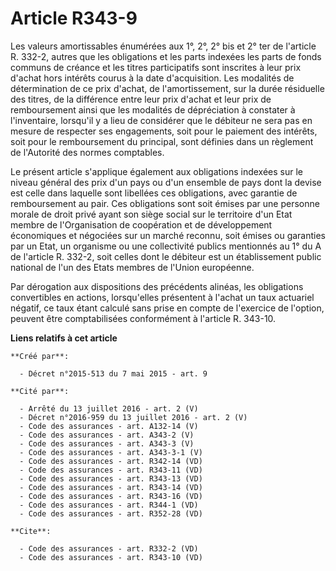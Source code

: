 # Article R343-9

Les valeurs amortissables énumérées aux 1°, 2°, 2° bis et 2° ter de l'article R. 332-2, autres que les obligations et les
parts indexées les parts de fonds communs de créance et les titres participatifs sont inscrites à leur prix d'achat hors
intérêts courus à la date d'acquisition. Les modalités de détermination de ce prix d'achat, de l'amortissement, sur la durée
résiduelle des titres, de la différence entre leur prix d'achat et leur prix de remboursement ainsi que les modalités de
dépréciation à constater à l'inventaire, lorsqu'il y a lieu de considérer que le débiteur ne sera pas en mesure de respecter
ses engagements, soit pour le paiement des intérêts, soit pour le remboursement du principal, sont définies dans un règlement
de l'Autorité des normes comptables. 

Le présent article s'applique également aux obligations indexées sur le niveau général des prix d'un pays ou d'un ensemble de
pays dont la devise est celle dans laquelle sont libellées ces obligations, avec garantie de remboursement au pair. Ces
obligations sont soit émises par une personne morale de droit privé ayant son siège social sur le territoire d'un Etat membre
de l'Organisation de coopération et de développement économiques et négociées sur un marché reconnu, soit émises ou garanties
par un Etat, un organisme ou une collectivité publics mentionnés au 1° du A de l'article R. 332-2, soit celles dont le
débiteur est un établissement public national de l'un des Etats membres de l'Union européenne. 

Par dérogation aux dispositions des précédents alinéas, les obligations convertibles en actions, lorsqu'elles présentent à
l'achat un taux actuariel négatif, ce taux étant calculé sans prise en compte de l'exercice de l'option, peuvent être
comptabilisées conformément à l'article R. 343-10.

**Liens relatifs à cet article**

	**Créé par**:

	  - Décret n°2015-513 du 7 mai 2015 - art. 9

	**Cité par**:

	  - Arrêté du 13 juillet 2016 - art. 2 (V)
	  - Décret n°2016-959 du 13 juillet 2016 - art. 2 (V)
	  - Code des assurances - art. A132-14 (V)
	  - Code des assurances - art. A343-2 (V)
	  - Code des assurances - art. A343-3 (V)
	  - Code des assurances - art. A343-3-1 (V)
	  - Code des assurances - art. R342-14 (VD)
	  - Code des assurances - art. R343-11 (VD)
	  - Code des assurances - art. R343-13 (VD)
	  - Code des assurances - art. R343-14 (VD)
	  - Code des assurances - art. R343-16 (VD)
	  - Code des assurances - art. R344-1 (VD)
	  - Code des assurances - art. R352-28 (VD)

	**Cite**:

	  - Code des assurances - art. R332-2 (VD)
	  - Code des assurances - art. R343-10 (VD)
